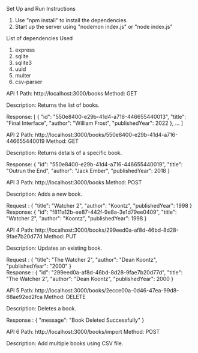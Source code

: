 
Set Up and Run Instructions

   1. Use "npm install" to install the dependencies. 
   2. Start up the server using "nodemon index.js" or "node index.js"

List of dependencies Used
   
   1. express
   2. sqlite
   3. sqlite3
   4. uuid
   5. multer
   6. csv-parser

 API 1
   Path: http://localhost:3000/books
   Method: GET

   Description: Returns the list of books.

   Response:
     [
      {
        "id": "550e8400-e29b-41d4-a716-446655440013",
        "title": "Final Interface",
        "author": "William Frost",
        "publishedYear": 2022
      },
      ...
     ]

API 2
   Path: http://localhost:3000/books/550e8400-e29b-41d4-a716-446655440019
   Method: GET

   Description: Returns details of a specific book.

   Response:
     {
        "id": "550e8400-e29b-41d4-a716-446655440019",
        "title": "Outrun the End",
        "author": "Jack Ember",
        "publishedYear": 2018
      }

API 3
   Path: http://localhost:3000/books
   Method: POST

   Description: Adds a new book.

   Request :
     {
        "title": "Watcher 2",
        "author": "Koontz",
        "publishedYear": 1998
      }
   Response:
     {
        "id": "f811a12b-ee87-442f-9e8a-3e1d79ee0409",
        "title": "Watcher 2",
        "author": "Koontz",
        "publishedYear": 1998
      }

API 4
   Path: http://localhost:3000/books/299eed0a-af8d-46bd-8d28-9fae7b20d77d
   Method: PUT

   Description: Updates an existing book.

   Request :
     {
        "title": "The Watcher 2",
        "author": "Dean Koontz",
        "publishedYear": "2000"
      }   
   Response :
     {
        "id": "299eed0a-af8d-46bd-8d28-9fae7b20d77d",
        "title": "The Watcher 2",
        "author": "Dean Koontz",
        "publishedYear": 2000
      } 

API 5
   Path: http://localhost:3000/books/2ecce00a-0d46-47ea-99d8-68ae92ed2fca
   Method: DELETE

   Description: Deletes a book.

   Response :
     {
        "message": "Book Deleted Successfully"
      }

API 6
   Path: http://localhost:3000/books/import
   Method: POST

   Description: Add multiple books using CSV file.  